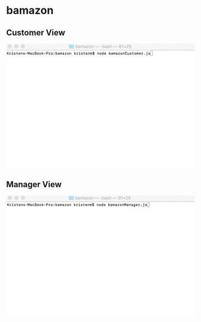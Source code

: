 # bamazon

## Customer View
![](https://github.com/KristenManning/bamazon/blob/master/demo-gifs/customer-view.gif)

## Manager View
![](https://github.com/KristenManning/bamazon/blob/master/demo-gifs/manager-view.gif)